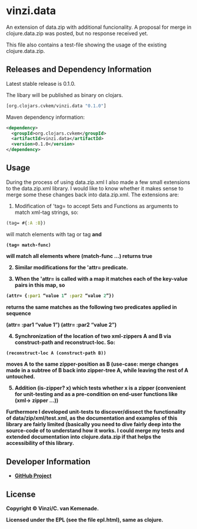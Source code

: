 # vinzi.data

An extension of data.zip with additional funcionality.
A proposal for merge in clojure.data.zip was posted,
but no response received yet.

This file also contains a test-file showing the usage of 
the existing clojure.data.zip.

## Releases and Dependency Information

Latest stable release is 0.1.0.

The libary will be published as binary on clojars.

```clojure
[org.clojars.cvkem/vinzi.data "0.1.0"]
```

Maven dependency information:

```XML
<dependency>
  <groupId>org.clojars.cvkem</groupId>
  <artifactId>vinzi.data</artifactId>
  <version>0.1.0</version>
</dependency>
```

## Usage
During the process of using data.zip.xml I also made a few small extensions to the data.zip.xml library. I would like to know whether it makes sense to merge some these changes back into data.zip.xml. The extensions are:


1. Modification of 'tag=  to accept Sets and Functions as arguments to match xml-tag strings, so:
```clojure 
(tag= #{:A :B}) 
```
will match elements with tag <A> or tag <B> and

```clojure
(tag= match-func)
```
 will match all elements where (match-func …) returns true

2. Similar modifications for the 'attr= predicate.

3. When the 'attr= is called with a map it matches each of the key-value pairs in this map, so
```clojure
(attr= {:par1 “value 1” :par2 “value 2”}) 
```
returns the same matches as the following two predicates applied in sequence

(attr= :par1 “value 1”) (attr= :par2 “value 2”)

4. Synchronization of the location of two xml-zippers A and B via construct-path and reconstruct-loc. So:
```clojure
(reconstruct-loc A (construct-path B))
```
moves A to the same zipper-position as B (use-case: merge changes made in a subtree of B back into zipper-tree A, while leaving the rest of A untouched.

5. Addition (is-zipper? x) which tests whether x is a zipper (convenient for unit-testing and as a pre-condition on end-user functions like (xml-> zipper …))


Furthermore I developed unit-tests to discover/dissect the functionality of data/zip/xml/test.xml, as the documentation and examples of this library are fairly limited (basically you need to dive fairly deep into the source-code of to understand how it works. I could merge my tests and extended documentation into clojure.data.zip if that helps the accessibility of this library.


## Developer Information

- [GitHub Project](https://github.com/cvkem/vinzi.data)


## License

Copyright © Vinzi/C. van Kemenade.

Licensed under the EPL (see the file epl.html), same as clojure.

